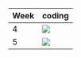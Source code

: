 | Week | coding |
| --- | --- |
| 4 |  ![](https://github.com/kmaooad/coding-19w04-StasiaVl/workflows/Grading/badge.svg) |
| 5 |  ![](https://github.com/kmaooad/coding-19W05-StasiaVl/workflows/Grading/badge.svg) |
